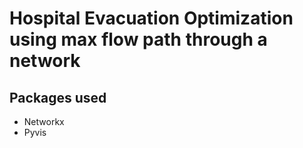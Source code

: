 # Hospital Evacuation Optimization using max flow path through a network
## Packages used
- Networkx
- Pyvis
